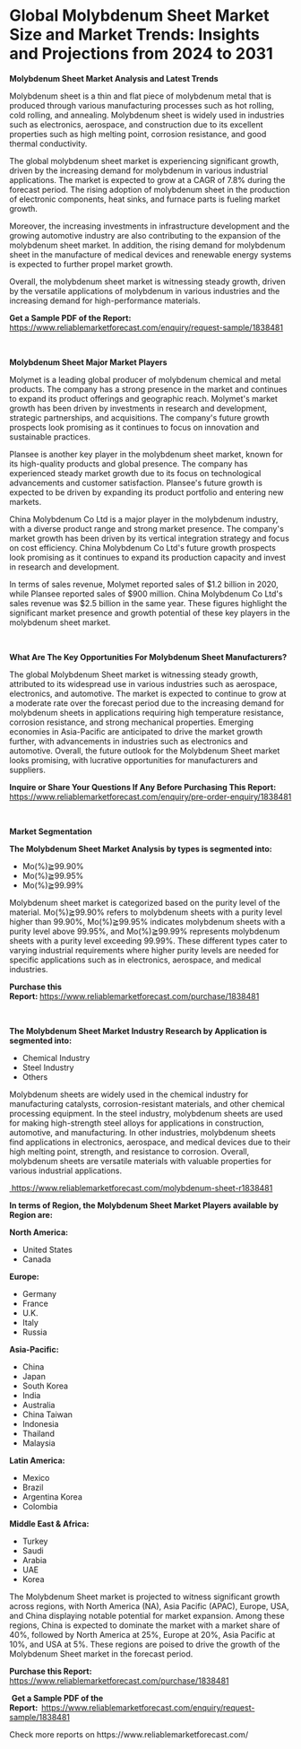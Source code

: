 <p><h1>Global Molybdenum Sheet Market Size and Market Trends: Insights and Projections from 2024 to 2031</h1></p><p><strong>Molybdenum Sheet Market Analysis and Latest Trends</strong></p>
<p><p>Molybdenum sheet is a thin and flat piece of molybdenum metal that is produced through various manufacturing processes such as hot rolling, cold rolling, and annealing. Molybdenum sheet is widely used in industries such as electronics, aerospace, and construction due to its excellent properties such as high melting point, corrosion resistance, and good thermal conductivity.</p><p>The global molybdenum sheet market is experiencing significant growth, driven by the increasing demand for molybdenum in various industrial applications. The market is expected to grow at a CAGR of 7.8% during the forecast period. The rising adoption of molybdenum sheet in the production of electronic components, heat sinks, and furnace parts is fueling market growth.</p><p>Moreover, the increasing investments in infrastructure development and the growing automotive industry are also contributing to the expansion of the molybdenum sheet market. In addition, the rising demand for molybdenum sheet in the manufacture of medical devices and renewable energy systems is expected to further propel market growth.</p><p>Overall, the molybdenum sheet market is witnessing steady growth, driven by the versatile applications of molybdenum in various industries and the increasing demand for high-performance materials.</p></p>
<p><strong>Get a Sample PDF of the Report:&nbsp;</strong> <a href="https://www.reliablemarketforecast.com/enquiry/request-sample/1838481">https://www.reliablemarketforecast.com/enquiry/request-sample/1838481</a></p>
<p>&nbsp;</p>
<p><strong>Molybdenum Sheet Major Market Players</strong></p>
<p><p>Molymet is a leading global producer of molybdenum chemical and metal products. The company has a strong presence in the market and continues to expand its product offerings and geographic reach. Molymet's market growth has been driven by investments in research and development, strategic partnerships, and acquisitions. The company's future growth prospects look promising as it continues to focus on innovation and sustainable practices.</p><p>Plansee is another key player in the molybdenum sheet market, known for its high-quality products and global presence. The company has experienced steady market growth due to its focus on technological advancements and customer satisfaction. Plansee's future growth is expected to be driven by expanding its product portfolio and entering new markets.</p><p>China Molybdenum Co Ltd is a major player in the molybdenum industry, with a diverse product range and strong market presence. The company's market growth has been driven by its vertical integration strategy and focus on cost efficiency. China Molybdenum Co Ltd's future growth prospects look promising as it continues to expand its production capacity and invest in research and development.</p><p>In terms of sales revenue, Molymet reported sales of $1.2 billion in 2020, while Plansee reported sales of $900 million. China Molybdenum Co Ltd's sales revenue was $2.5 billion in the same year. These figures highlight the significant market presence and growth potential of these key players in the molybdenum sheet market.</p></p>
<p>&nbsp;</p>
<p><strong>What Are The Key Opportunities For Molybdenum Sheet Manufacturers?</strong></p>
<p><p>The global Molybdenum Sheet market is witnessing steady growth, attributed to its widespread use in various industries such as aerospace, electronics, and automotive. The market is expected to continue to grow at a moderate rate over the forecast period due to the increasing demand for molybdenum sheets in applications requiring high temperature resistance, corrosion resistance, and strong mechanical properties. Emerging economies in Asia-Pacific are anticipated to drive the market growth further, with advancements in industries such as electronics and automotive. Overall, the future outlook for the Molybdenum Sheet market looks promising, with lucrative opportunities for manufacturers and suppliers.</p></p>
<p><strong>Inquire or Share Your Questions If Any Before Purchasing This Report:</strong> <a href="https://www.reliablemarketforecast.com/enquiry/pre-order-enquiry/1838481">https://www.reliablemarketforecast.com/enquiry/pre-order-enquiry/1838481</a></p>
<p>&nbsp;</p>
<p><strong>Market Segmentation</strong></p>
<p><strong>The Molybdenum Sheet Market Analysis by types is segmented into:</strong></p>
<p><ul><li>Mo(%)≧99.90%</li><li>Mo(%)≧99.95%</li><li>Mo(%)≧99.99%</li></ul></p>
<p><p>Molybdenum sheet market is categorized based on the purity level of the material. Mo(%)≧99.90% refers to molybdenum sheets with a purity level higher than 99.90%, Mo(%)≧99.95% indicates molybdenum sheets with a purity level above 99.95%, and Mo(%)≧99.99% represents molybdenum sheets with a purity level exceeding 99.99%. These different types cater to varying industrial requirements where higher purity levels are needed for specific applications such as in electronics, aerospace, and medical industries.</p></p>
<p><strong>Purchase this Report:&nbsp;</strong><a href="https://www.reliablemarketforecast.com/purchase/1838481">https://www.reliablemarketforecast.com/purchase/1838481</a></p>
<p>&nbsp;</p>
<p><strong>The Molybdenum Sheet Market Industry Research by Application is segmented into:</strong></p>
<p><ul><li>Chemical Industry</li><li>Steel Industry</li><li>Others</li></ul></p>
<p><p>Molybdenum sheets are widely used in the chemical industry for manufacturing catalysts, corrosion-resistant materials, and other chemical processing equipment. In the steel industry, molybdenum sheets are used for making high-strength steel alloys for applications in construction, automotive, and manufacturing. In other industries, molybdenum sheets find applications in electronics, aerospace, and medical devices due to their high melting point, strength, and resistance to corrosion. Overall, molybdenum sheets are versatile materials with valuable properties for various industrial applications.</p></p>
<p><a href="https://www.reliablemarketforecast.com/molybdenum-sheet-r1838481">&nbsp;https://www.reliablemarketforecast.com/molybdenum-sheet-r1838481</a></p>
<p><strong>In terms of Region, the Molybdenum Sheet Market Players available by Region are:</strong></p>
<p>
    <p> <strong> North America: </strong>
        <ul>
            <li>United States</li>
            <li>Canada</li>
        </ul>
        </p> 
    <p> <strong> Europe: </strong>
        <ul>
            <li>Germany</li>
            <li>France</li>
            <li>U.K.</li>
            <li>Italy</li>
            <li>Russia</li>
        </ul>
        </p> 
    <p> <strong> Asia-Pacific: </strong>
        <ul>
            <li>China</li>
            <li>Japan</li>
            <li>South Korea</li>
            <li>India</li>
            <li>Australia</li>
            <li>China Taiwan</li>
            <li>Indonesia</li>
            <li>Thailand</li>
            <li>Malaysia</li>
        </ul>
        </p> 
    <p> <strong> Latin America: </strong>
        <ul>
            <li>Mexico</li>
            <li>Brazil</li>
            <li>Argentina Korea</li>
            <li>Colombia</li>
        </ul>
        </p> 
    <p> <strong> Middle East & Africa: </strong>
        <ul>
            <li>Turkey</li>
            <li>Saudi</li>
            <li>Arabia</li>
            <li>UAE</li>
            <li>Korea</li>
        </ul>
    </p>
    </p>
<p><p>The Molybdenum Sheet market is projected to witness significant growth across regions, with North America (NA), Asia Pacific (APAC), Europe, USA, and China displaying notable potential for market expansion. Among these regions, China is expected to dominate the market with a market share of 40%, followed by North America at 25%, Europe at 20%, Asia Pacific at 10%, and USA at 5%. These regions are poised to drive the growth of the Molybdenum Sheet market in the forecast period.</p></p>
<p><strong>Purchase this Report: </strong><a href="https://www.reliablemarketforecast.com/purchase/1838481">https://www.reliablemarketforecast.com/purchase/1838481</a></p>
<p>&nbsp;<strong>Get a Sample PDF of the Report:&nbsp;&nbsp;</strong><a href="https://www.reliablemarketforecast.com/enquiry/request-sample/1838481">https://www.reliablemarketforecast.com/enquiry/request-sample/1838481</a></p>
<p><strong></strong></p>
<p>Check more reports on https://www.reliablemarketforecast.com/</p>